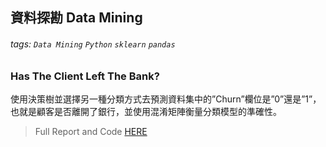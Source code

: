 ## 資料探勘 Data Mining

###### tags: `Data Mining` `Python` `sklearn` `pandas`

### Has The Client Left The Bank?

使用決策樹並選擇另一種分類方式去預測資料集中的”Churn”欄位是”0”還是”1”，也就是顧客是否離開了銀行，並使用混淆矩陣衡量分類模型的準確性。

> Full Report and Code [HERE](https://github.com/supinzhen/Computer-Science-Portfolio/tree/428a2d3910eb525bc29a92f88d3c5d3c26ba7096/%E8%B3%87%E6%96%99%E6%8E%A2%E5%8B%98%20Data%20Mining/Has%20The%20Client%20Left%20The%20Bank)
